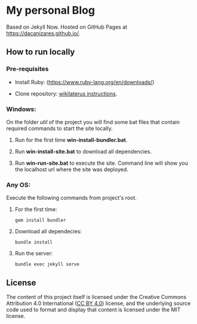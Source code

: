 
# My personal Blog

Based on Jekyll Now. Hosted on GitHub Pages at https://dacanizares.github.io/.

## How to run locally

### Pre-requisites

* Install Ruby: (https://www.ruby-lang.org/en/downloads/)

* Clone repository: [wikilaterus instructions](https://github.com/equilaterus/wikilaterus/wiki/Cloning-a-repo-on-Github).

### Windows:

On the folder *util* of the project you will find some bat files that contain required commands to start the site locally.

1. Run for the first time **win-install-bundler.bat**.

2. Run **win-install-site.bat** to download all dependencies.

3. Run **win-run-site.bat** to execute the site. Command line will show you the localhost url where the site was deployed.

### Any OS:

Execute the following commands from project's root.

1. For the first time:
    ```
    gem install bundler
    ```

2. Download all dependecies:
    ```
    bundle install
    ```

3. Run the server:
    ```
    bundle exec jekyll serve
    ```

## License

The content of this project itself is licensed under the Creative Commons Attribution 4.0 International ([CC BY 4.0](https://creativecommons.org/licenses/by/4.0/)) license, and the underlying source code used to format and display that content is licensed under the MIT license.
